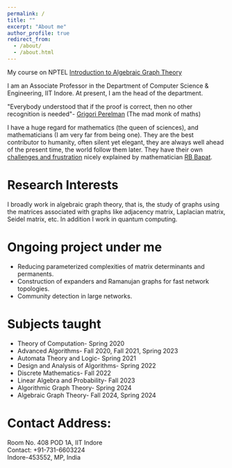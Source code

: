 ```yaml
---
permalink: /
title: ""
excerpt: "About me"
author_profile: true
redirect_from: 
  - /about/
  - /about.html
---
```


My course on NPTEL [Introduction to Algebraic Graph Theory](https://onlinecourses.nptel.ac.in/noc25_cs85/preview)

I am an Associate Professor in the Department of Computer Science & Engineering, IIT Indore. At present, I am the head of the department. 

"Everybody understood that if the proof is correct, then no other recognition is needed"- [Grigori Perelman](https://en.wikipedia.org/wiki/Grigori_Perelman) (The mad monk of maths)

I have a huge regard for mathematics (the queen of sciences), and mathematicians (I am very far from being one). They are the best contributor to humanity, often silent yet elegant, they are always well ahead of the present time, the world follow them later. They have their own [challenges and frustration](https://www.isid.ac.in/~rbb/imsgen.pdf)  nicely explained by mathematician [RB Bapat](https://en.wikipedia.org/wiki/Ravindra_Bapat).   


# Research Interests
I broadly work in algebraic graph theory, that is, the study of graphs using the matrices associated with graphs like adjacency matrix, Laplacian matrix, Seidel matrix, etc. In addition I work in quantum computing.   


# Ongoing project under me
- Reducing parameterized complexities of matrix determinants and permanents.
- Construction of expanders and Ramanujan graphs for fast network topologies.
- Community detection in large networks.

# Subjects taught
- Theory of Computation- Spring 2020
- Advanced Algorithms- Fall 2020, Fall 2021, Spring 2023
- Automata Theory and Logic- Spring 2021
- Design and Analysis of Algorithms- Spring 2022
- Discrete Mathematics- Fall 2022
- Linear Algebra and Probability- Fall 2023
- Algorithmic Graph Theory- Spring 2024
- Algebraic Graph Theory- Fall 2024, Spring 2024


# Contact Address:
Room No. 408 POD 1A, IIT Indore\
Contact: +91-731-6603224\
Indore-453552, MP, India
